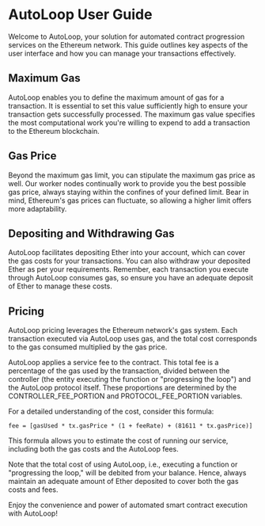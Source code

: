 # AutoLoop User Guide

Welcome to AutoLoop, your solution for automated contract progression services on the Ethereum network. This guide outlines key aspects of the user interface and how you can manage your transactions effectively.

## Maximum Gas

AutoLoop enables you to define the maximum amount of gas for a transaction. It is essential to set this value sufficiently high to ensure your transaction gets successfully processed. The maximum gas value specifies the most computational work you're willing to expend to add a transaction to the Ethereum blockchain.

## Gas Price

Beyond the maximum gas limit, you can stipulate the maximum gas price as well. Our worker nodes continually work to provide you the best possible gas price, always staying within the confines of your defined limit. Bear in mind, Ethereum's gas prices can fluctuate, so allowing a higher limit offers more adaptability.

## Depositing and Withdrawing Gas

AutoLoop facilitates depositing Ether into your account, which can cover the gas costs for your transactions. You can also withdraw your deposited Ether as per your requirements. Remember, each transaction you execute through AutoLoop consumes gas, so ensure you have an adequate deposit of Ether to manage these costs.

## Pricing

AutoLoop pricing leverages the Ethereum network's gas system. Each transaction executed via AutoLoop uses gas, and the total cost corresponds to the gas consumed multiplied by the gas price.

AutoLoop applies a service fee to the contract. This total fee is a percentage of the gas used by the transaction, divided between the controller (the entity executing the function or "progressing the loop") and the AutoLoop protocol itself. These proportions are determined by the CONTROLLER_FEE_PORTION and PROTOCOL_FEE_PORTION variables.

For a detailed understanding of the cost, consider this formula:

```
fee = [gasUsed * tx.gasPrice * (1 + feeRate) + (81611 * tx.gasPrice)]
```

This formula allows you to estimate the cost of running our service, including both the gas costs and the AutoLoop fees.

Note that the total cost of using AutoLoop, i.e., executing a function or "progressing the loop," will be debited from your balance. Hence, always maintain an adequate amount of Ether deposited to cover both the gas costs and fees.

Enjoy the convenience and power of automated smart contract execution with AutoLoop!
